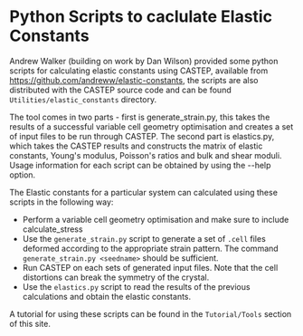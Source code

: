 # Python Scripts to caclulate Elastic Constants

Andrew Walker (building on work by Dan Wilson) provided some python scripts for calculating elastic constants using CASTEP, available from <https://github.com/andreww/elastic-constants>, the scripts are also distributed with the CASTEP source code and can be found `Utilities/elastic_constants` directory.

The tool comes in two parts - first is generate_strain.py, this takes the results of a successful variable cell geometry optimisation and creates a set of input files to be run through CASTEP. The second part is elastics.py, which takes the CASTEP results and constructs the matrix of elastic constants, Young's modulus, Poisson's ratios and bulk and shear moduli. Usage information for each script can be obtained by using the --help option.

The Elastic constants for a particular system can calculated using these scripts in the following way:

* Perform a variable cell geometry optimisation and make sure to include calculate_stress
* Use the `generate_strain.py` script to generate a set of `.cell` files deformed according to the appropriate strain pattern. The command `generate_strain.py <seedname>` should be sufficient.
* Run CASTEP on each sets of generated input files. Note that the cell distortions can break the symmetry of the crystal.
* Use the `elastics.py` script to read the results of the previous calculations and obtain the elastic constants.

A tutorial for using these scripts can be found in the `Tutorial/Tools` section of this site.
